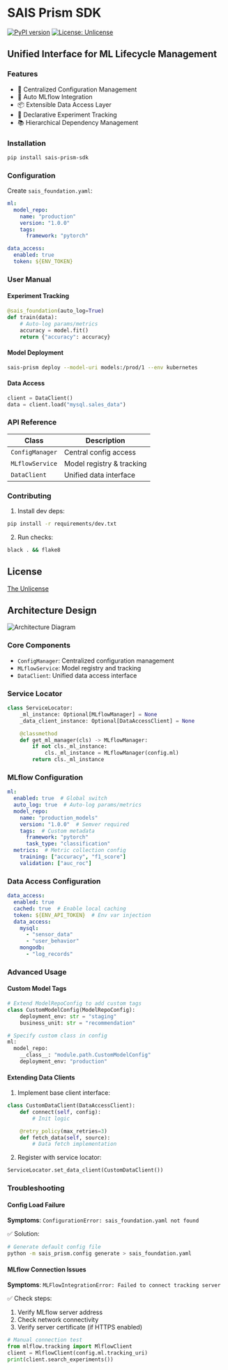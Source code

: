 # SAIS Prism SDK

[![PyPI version](https://img.shields.io/pypi/v/sais-prism-sdk)](https://pypi.org/project/sais-prism-sdk/)
[![License: Unlicense](https://img.shields.io/badge/license-Unlicense-blue.svg)](http://unlicense.org/)

## Unified Interface for ML Lifecycle Management

### Features

- 🚀 Centralized Configuration Management
- 🔄 Auto MLflow Integration
- 📦 Extensible Data Access Layer
- 🧩 Declarative Experiment Tracking
- 📚 Hierarchical Dependency Management

### Installation

```bash
pip install sais-prism-sdk
```

### Configuration
Create `sais_foundation.yaml`:

```yaml
ml:
  model_repo:
    name: "production"
    version: "1.0.0"
    tags:
      framework: "pytorch"

data_access:
  enabled: true
  token: ${ENV_TOKEN}
```

### User Manual

#### Experiment Tracking
```python
@sais_foundation(auto_log=True)
def train(data):
    # Auto-log params/metrics
    accuracy = model.fit()
    return {"accuracy": accuracy}
```

#### Model Deployment
```bash
sais-prism deploy --model-uri models:/prod/1 --env kubernetes
```

#### Data Access
```python
client = DataClient()
data = client.load("mysql.sales_data")
```

### API Reference

| Class | Description |
|-------|-------------|
| `ConfigManager` | Central config access |
| `MLflowService` | Model registry & tracking |
| `DataClient` | Unified data interface |

### Contributing

1. Install dev deps:
```bash
pip install -r requirements/dev.txt
```
2. Run checks:
```bash
black . && flake8
```

## License
[The Unlicense](https://unlicense.org)

## Architecture Design

![Architecture Diagram](https://via.placeholder.com/800x400.png?text=SAIS+Prism+Architecture)

### Core Components

- `ConfigManager`: Centralized configuration management
- `MLflowService`: Model registry and tracking
- `DataClient`: Unified data access interface

### Service Locator

```python
class ServiceLocator:
    _ml_instance: Optional[MLflowManager] = None
    _data_client_instance: Optional[DataAccessClient] = None

    @classmethod
    def get_ml_manager(cls) -> MLflowManager:
        if not cls._ml_instance:
            cls._ml_instance = MLflowManager(config.ml)
        return cls._ml_instance
```

### MLflow Configuration

```yaml
ml:
  enabled: true  # Global switch
  auto_log: true  # Auto-log params/metrics
  model_repo:
    name: "production_models"
    version: "1.0.0"  # Semver required
    tags:  # Custom metadata
      framework: "pytorch"
      task_type: "classification"
  metrics:  # Metric collection config
    training: ["accuracy", "f1_score"]
    validation: ["auc_roc"]
```

### Data Access Configuration

```yaml
data_access:
  enabled: true
  cached: true  # Enable local caching
  token: ${ENV_API_TOKEN}  # Env var injection
  data_access:
    mysql:
      - "sensor_data"
      - "user_behavior"
    mongodb:
      - "log_records"
```

### Advanced Usage

#### Custom Model Tags

```python
# Extend ModelRepoConfig to add custom tags
class CustomModelConfig(ModelRepoConfig):
    deployment_env: str = "staging"
    business_unit: str = "recommendation"

# Specify custom class in config
ml:
  model_repo:
    __class__: "module.path.CustomModelConfig"
    deployment_env: "production"
```

#### Extending Data Clients

1. Implement base client interface:
```python
class CustomDataClient(DataAccessClient):
    def connect(self, config):
        # Init logic

    @retry_policy(max_retries=3)
    def fetch_data(self, source):
        # Data fetch implementation
```
2. Register with service locator:
```python
ServiceLocator.set_data_client(CustomDataClient())
```

### Troubleshooting

#### Config Load Failure
**Symptoms**: `ConfigurationError: sais_foundation.yaml not found`

✅ Solution:
```bash
# Generate default config file
python -m sais_prism.config generate > sais_foundation.yaml
```

#### MLflow Connection Issues
**Symptoms**: `MLFlowIntegrationError: Failed to connect tracking server`

✅ Check steps:
1. Verify MLflow server address
2. Check network connectivity
3. Verify server certificate (if HTTPS enabled)

```python
# Manual connection test
from mlflow.tracking import MlflowClient
client = MlflowClient(config.ml.tracking_uri)
print(client.search_experiments())